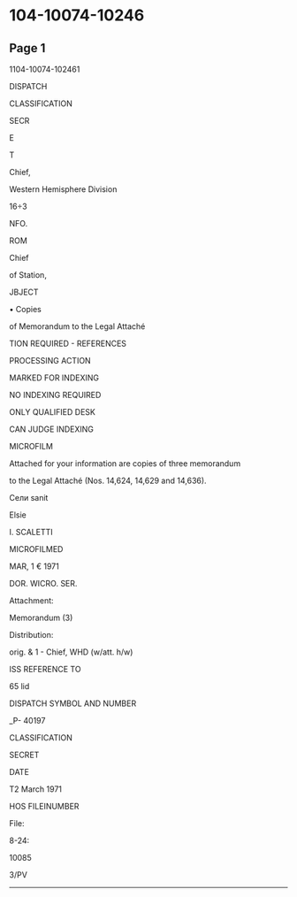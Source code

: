 # 104-10074-10246

## Page 1

1104-10074-102461

DISPATCH

CLASSIFICATION

SECR

E

T

Chief,

Western Hemisphere Division

16÷3

NFO.

ROM

Chief

of Station,

JBJECT

• Copies

of Memorandum to the Legal Attaché

TION REQUIRED - REFERENCES

PROCESSING ACTION

MARKED FOR INDEXING

NO INDEXING REQUIRED

ONLY QUALIFIED DESK

CAN JUDGE INDEXING

MICROFILM

Attached for your information are copies of three memorandum

to the Legal Attaché (Nos. 14,624, 14,629 and 14,636).

Сели sanit

Elsie

I. SCALETTI

MICROFILMED

MAR, 1 € 1971

DOR. WICRO. SER.

Attachment:

Memorandum (3)

Distribution:

orig. & 1 - Chief, WHD (w/att. h/w)

ISS REFERENCE TO

65 lid

DISPATCH SYMBOL AND NUMBER

_P- 40197

CLASSIFICATION

SECRET

DATE

T2 March 1971

HOS FILEINUMBER

File:

8-24:

10085

3/PV

---

